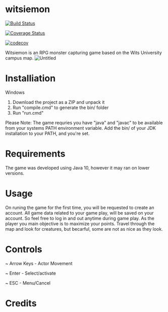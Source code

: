 # witsiemon
[![Build Status](https://travis-ci.org/wits-bezos/witsiemon.svg?branch=java-maven-integration)](https://travis-ci.org/wits-bezos/witsiemon)

[![Coverage Status](https://coveralls.io/repos/github/wits-bezos/witsiemon/badge.svg?branch=java-maven-integration)](https://coveralls.io/github/wits-bezos/witsiemon?branch=java-maven-integration)

[![codecov](https://codecov.io/gh/wits-bezos/witsiemon/branch/java-maven-integration/graph/badge.svg)](https://codecov.io/gh/wits-bezos/witsiemon)


Witsiemon is an RPG monster capturing game based on the Wits University campus map.
![Untitled](https://user-images.githubusercontent.com/49201643/57180924-d6851200-6e8d-11e9-9c1b-062dc8a7309e.png)

# Installiation

 Windows
1)  Download the project as a ZIP and unpack it
2)  Run "compile.cmd" to generate the bin/ folder
3)  Run "run.cmd"

Please Note: The game requries you have "java" and "javac" to be available from your systems PATH environment variable. Add the bin/ of your JDK installation to your PATH, and you're set.

# Requirements

The game was developed using Java 10, however it may ran on lower versions.

# Usage
On runing the game for the first time, you will be requested to create an account. All game data related to your game play, will be saved on your account. So feel free to log in and out anytime during game play.
As the player you main objective is to maximize your points. Travel through the map and look for creatures, but becarful, some are not as nice as they look.

# Controls

~ Arrow Keys - Actor Movement

~ Enter - Select/activate

~ ESC - Menu/Cancel

# Credits
